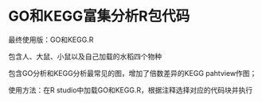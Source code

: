 # GO和KEGG富集分析R包代码
最终使用版：GO和KEGG.R

包含人、大鼠、小鼠以及自己加载的水稻四个物种

包含GO分析和KEGG分析最常见的图，增加了倍数差异的KEGG pahtview作图；

使用方法：在R studio中加载GO和KEGG.R，根据注释选择对应的代码块并执行
